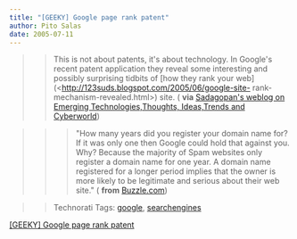 ```yaml
---
title: "[GEEKY] Google page rank patent"
author: Pito Salas
date: 2005-07-11
---
```



>>

>> This is not about patents, it's about technology. In Google's recent patent
application they reveal some interesting and possibly surprising tidbits of
[how they rank your web](<http://123suds.blogspot.com/2005/06/google-site-
rank-mechanism-revealed.html>) site. ( **via** [Sadagopan's weblog on Emerging
Technologies,Thoughts, Ideas,Trends and
Cyberworld](<http://123suds.blogspot.com/>))

>>

>>> "How many years did you register your domain name for? If it was only one
then Google could hold that against you. Why? Because the majority of Spam
websites only register a domain name for one year. A domain name registered
for a longer period implies that the owner is more likely to be legitimate and
serious about their web site." ( **from**
[Buzzle.com](<http://www.buzzle.com/editorials/6-10-2005-71368.asp>))

>>

>> Technorati Tags: [google](<http://technorati.com/tag/google>),
[searchengines](<http://technorati.com/tag/searchengines>)


[[GEEKY] Google page rank patent](None)
